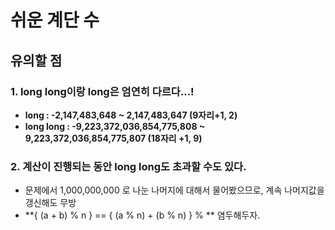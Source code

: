 # 쉬운 계단 수

## 유의할 점

### 1. long long이랑 long은 엄연히 다르다...!
  - **long : -2,147,483,648 ~ 2,147,483,647 (9자리+1, 2)**
  - **long long : -9,223,372,036,854,775,808 ~ 9,223,372,036,854,775,807 (18자리 +1, 9)**

### 2. 계산이 진행되는 동안 long long도 초과할 수도 있다.
  - 문제에서 1,000,000,000 로 나눈 나머지에 대해서 물어봤으므로, 계속 나머지값을 갱신해도 무방
  - **{ (a + b) % n } == { (a % n) + (b % n) } % ** 염두해두자.

